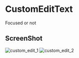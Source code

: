 # CustomEditText
Focused or not

## ScreenShot
![custom_edit_1](https://user-images.githubusercontent.com/46315397/89471703-cc9d3d80-d7b9-11ea-84f3-f64927626a64.JPG)
![custom_edit_2](https://user-images.githubusercontent.com/46315397/89471705-cc9d3d80-d7b9-11ea-8b8c-a4aafefb127d.JPG)
